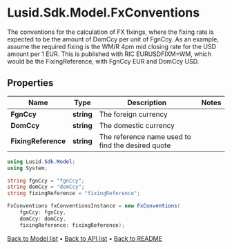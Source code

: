 # Lusid.Sdk.Model.FxConventions
The conventions for the calculation of FX fixings, where the fixing rate is expected to be the amount of  DomCcy per unit of FgnCcy.  As an example, assume the required fixing is the WM/R 4pm mid closing rate for the USD amount per 1 EUR.  This is published with RIC EURUSDFIXM=WM, which would be the FixingReference, with FgnCcy EUR and DomCcy USD.

## Properties

Name | Type | Description | Notes
------------ | ------------- | ------------- | -------------
**FgnCcy** | **string** | The foreign currency | 
**DomCcy** | **string** | The domestic currency | 
**FixingReference** | **string** | The reference name used to find the desired quote | 

```csharp
using Lusid.Sdk.Model;
using System;

string fgnCcy = "fgnCcy";
string domCcy = "domCcy";
string fixingReference = "fixingReference";

FxConventions fxConventionsInstance = new FxConventions(
    fgnCcy: fgnCcy,
    domCcy: domCcy,
    fixingReference: fixingReference);
```

[Back to Model list](../README.md#documentation-for-models) &#8226; [Back to API list](../README.md#documentation-for-api-endpoints) &#8226; [Back to README](../README.md)
